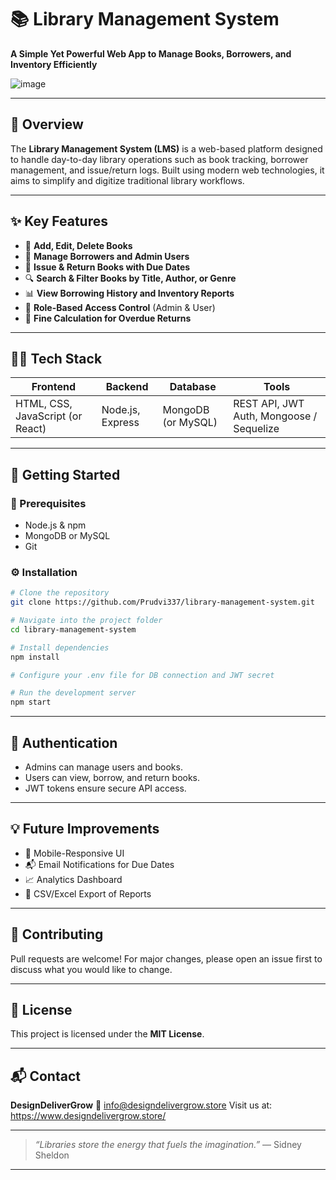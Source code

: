 
# 📚 Library Management System

**A Simple Yet Powerful Web App to Manage Books, Borrowers, and Inventory Efficiently**

![image](https://github.com/user-attachments/assets/223d0b28-61da-41fe-b65f-e18222e13b5b)

---

## 📌 Overview

The **Library Management System (LMS)** is a web-based platform designed to handle day-to-day library operations such as book tracking, borrower management, and issue/return logs. Built using modern web technologies, it aims to simplify and digitize traditional library workflows.

---

## ✨ Key Features

* 📖 **Add, Edit, Delete Books**
* 👤 **Manage Borrowers and Admin Users**
* 📆 **Issue & Return Books with Due Dates**
* 🔍 **Search & Filter Books by Title, Author, or Genre**
* 📊 **View Borrowing History and Inventory Reports**
* 🔐 **Role-Based Access Control** (Admin & User)
* 🧾 **Fine Calculation for Overdue Returns**

---

## 🧑‍💻 Tech Stack

| Frontend                         | Backend          | Database           | Tools                                    |
| -------------------------------- | ---------------- | ------------------ | ---------------------------------------- |
| HTML, CSS, JavaScript (or React) | Node.js, Express | MongoDB (or MySQL) | REST API, JWT Auth, Mongoose / Sequelize |

---


## 🚀 Getting Started

### 🔧 Prerequisites

* Node.js & npm
* MongoDB or MySQL
* Git

### ⚙️ Installation

```bash
# Clone the repository
git clone https://github.com/Prudvi337/library-management-system.git

# Navigate into the project folder
cd library-management-system

# Install dependencies
npm install

# Configure your .env file for DB connection and JWT secret

# Run the development server
npm start
```

---

## 🔐 Authentication

* Admins can manage users and books.
* Users can view, borrow, and return books.
* JWT tokens ensure secure API access.

---

## 💡 Future Improvements

* 📱 Mobile-Responsive UI
* 📬 Email Notifications for Due Dates
* 📈 Analytics Dashboard
* 🔄 CSV/Excel Export of Reports

---

## 🙌 Contributing

Pull requests are welcome! For major changes, please open an issue first to discuss what you would like to change.

---

## 📄 License

This project is licensed under the **MIT License**.

---

## 📬 Contact

**DesignDeliverGrow**
📧 [info@designdelivergrow.store](mailto:info@designdelivergrow.store)
 Visit us at: https://www.designdelivergrow.store/
 
---

> *“Libraries store the energy that fuels the imagination.”*
> — Sidney Sheldon

---

